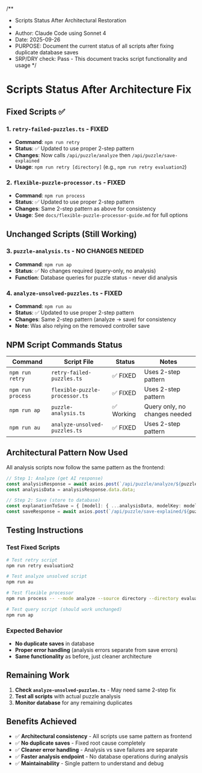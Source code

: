 /**
 * Scripts Status After Architectural Restoration
 *
 * Author: Claude Code using Sonnet 4
 * Date: 2025-09-26
 * PURPOSE: Document the current status of all scripts after fixing duplicate database saves
 * SRP/DRY check: Pass - This document tracks script functionality and usage
 */

# Scripts Status After Architecture Fix

## Fixed Scripts ✅

### 1. `retry-failed-puzzles.ts` - **FIXED**
- **Command**: `npm run retry`
- **Status**: ✅ Updated to use proper 2-step pattern
- **Changes**: Now calls `/api/puzzle/analyze` then `/api/puzzle/save-explained`
- **Usage**: `npm run retry [directory]` (e.g., `npm run retry evaluation2`)

### 2. `flexible-puzzle-processor.ts` - **FIXED**
- **Command**: `npm run process`
- **Status**: ✅ Updated to use proper 2-step pattern
- **Changes**: Same 2-step pattern as above for consistency
- **Usage**: See `docs/flexible-puzzle-processor-guide.md` for full options

## Unchanged Scripts (Still Working)

### 3. `puzzle-analysis.ts` - **NO CHANGES NEEDED**
- **Command**: `npm run ap`
- **Status**: ✅ No changes required (query-only, no analysis)
- **Function**: Database queries for puzzle status - never did analysis

### 4. `analyze-unsolved-puzzles.ts` - **FIXED**
- **Command**: `npm run au`
- **Status**: ✅ Updated to use proper 2-step pattern
- **Changes**: Same 2-step pattern (analyze → save) for consistency
- **Note**: Was also relying on the removed controller save

## NPM Script Commands Status

| Command | Script File | Status | Notes |
|---------|-------------|--------|-------|
| `npm run retry` | `retry-failed-puzzles.ts` | ✅ FIXED | Uses 2-step pattern |
| `npm run process` | `flexible-puzzle-processor.ts` | ✅ FIXED | Uses 2-step pattern |
| `npm run ap` | `puzzle-analysis.ts` | ✅ Working | Query only, no changes needed |
| `npm run au` | `analyze-unsolved-puzzles.ts` | ✅ FIXED | Uses 2-step pattern |

## Architectural Pattern Now Used

All analysis scripts now follow the same pattern as the frontend:

```typescript
// Step 1: Analyze (get AI response)
const analysisResponse = await axios.post(`/api/puzzle/analyze/${puzzleId}/${model}`, body);
const analysisData = analysisResponse.data.data;

// Step 2: Save (store to database)
const explanationToSave = { [model]: { ...analysisData, modelKey: model } };
const saveResponse = await axios.post(`/api/puzzle/save-explained/${puzzleId}`, { explanations: explanationToSave });
```

## Testing Instructions

### Test Fixed Scripts
```bash
# Test retry script
npm run retry evaluation2

# Test analyze unsolved script
npm run au

# Test flexible processor
npm run process -- --mode analyze --source directory --directory evaluation2 --model gpt-4o-2024-08-06

# Test query script (should work unchanged)
npm run ap
```

### Expected Behavior
- **No duplicate saves** in database
- **Proper error handling** (analysis errors separate from save errors)
- **Same functionality** as before, just cleaner architecture

## Remaining Work

1. **Check `analyze-unsolved-puzzles.ts`** - May need same 2-step fix
2. **Test all scripts** with actual puzzle analysis
3. **Monitor database** for any remaining duplicates

## Benefits Achieved

- ✅ **Architectural consistency** - All scripts use same pattern as frontend
- ✅ **No duplicate saves** - Fixed root cause completely
- ✅ **Cleaner error handling** - Analysis vs save failures are separate
- ✅ **Faster analysis endpoint** - No database operations during analysis
- ✅ **Maintainability** - Single pattern to understand and debug